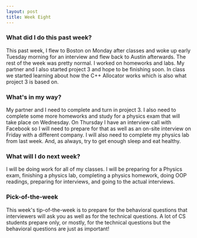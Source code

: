 ```yaml
---
layout: post
title: Week Eight
---
```


### What did I do this past week?
This past week, I flew to Boston on Monday after classes and woke up early Tuesday morning for an interview and flew back to Austin afterwards. The rest of the week was pretty normal. I worked on homeworks and labs. My partner and I also started project 3 and hope to be finishing soon. In class we started learning about how the C++ Allocator works which is also what project 3 is based on. 

### What's in my way?
My partner and I need to complete and turn in project 3. I also need to complete some more homeworks and study for a physics exam that will take place on Wednesday. On Thursday I have an interview call with Facebook so I will need to prepare for that as well as an on-site interview on Friday with a different company. I will also need to complete my physics lab from last week. And, as always, try to get enough sleep and eat healthy.

### What will I do next week?
I will be doing work for all of my classes. I will be preparing for a Physics exam, finishing a physics lab, completing a physics homework, doing OOP readings, preparing for interviews, and going to the actual interviews. 

### Pick-of-the-week
This week's tip-of-the-week is to prepare for the behavioral questions that interviewers will ask you as well as for the technical questions. A lot of CS students prepare only, or mostly, for the technical questions but the behavioral questions are just as important!
